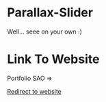 # Parallax-Slider
Well... seee on your own :)

<h1>Link To Website</h1>
Portfolio SAO =>

[Redirect to website](http://Kirito-012.github.io/portfolio-sao) 
